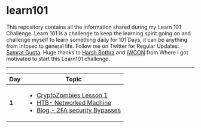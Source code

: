 # learn101

This repository contains all the information shared during my Learn 101 Challenge. Learn 101 is a challenge to keep the learning spirit going on and challenge myself to learn something daily for 101 Days, it can be anything from infosec to general life. Follow me on Twitter for Regular Updates: [Samrat Gupta](https://twitter.com/Sm4rty_). Huge thanks to [Harsh Bothra](https://twitter.com/harshbothra_) and [IWCON](https://iwcon.live/) from Where I got motivated to start this Learn101 challenge. 

---
Day | Topic
--- | ---
**1** | [<ul><li>CryptoZombies Lesson 1</li><li> HTB- Networked Machine </li><li> Blog - 2FA security Bypasses</li></ul>](/Days/Day1.md)
